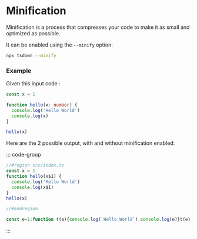 # Minification

Minification is a process that compresses your code to make it as small and optimized as possible.

It can be enabled using the `--minify` option:

```bash
npx tsdown --minify
```

### Example

Given this input code :

```ts [src/index.ts]
const x = 1

function hello(x: number) {
  console.log('Hello World')
  console.log(x)
}

hello(x)
```

Here are the 2 possible output, with and without minification enabled:

::: code-group

```js [dist/index.mjs (without --minify)]
//#region src/index.ts
const x = 1
function hello(x$1) {
  console.log('Hello World')
  console.log(x$1)
}
hello(x)

//#endregion
```

<!-- prettier-ignore -->
```js [dist/index.mjs (with --minify)]
const e=1;function t(e){console.log(`Hello World`),console.log(e)}t(e);
```

:::
